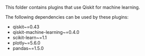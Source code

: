 This folder contains plugins that use Qiskit for machine learning.

The following dependencies can be used by these plugins:
- qiskit~=0.43
- qiskit-machine-learning~=0.4.0
- scikit-learn~=1.1
- plotly~=5.6.0
- pandas~=1.5.0
